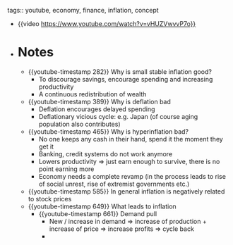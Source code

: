 tags:: youtube, economy, finance, inflation, concept

- {{video https://www.youtube.com/watch?v=vHUZVwvvP7o}}
- # Notes
	- {{youtube-timestamp 282}} Why is small stable inflation good?
		- To discourage savings, encourage spending and increasing productivity
		- A continuous redistribution of wealth
	- {{youtube-timestamp 389}} Why is deflation bad
		- Deflation encourages delayed spending
		- Deflationary vicious cycle: e.g. Japan (of course aging population also contributes)
	- {{youtube-timestamp 465}} Why is hyperinflation bad?
		- No one keeps any cash in their hand, spend it the moment they get it
		- Banking, credit systems do not work anymore
		- Lowers productivity => just earn enough to survive, there is no point earning more
		- Economy needs a complete revamp (in the process leads to rise of social unrest, rise of extremist governments etc.)
	- {{youtube-timestamp 585}} In general inflation is negatively related to stock prices
	- {{youtube-timestamp 649}} What leads to inflation
		- {{youtube-timestamp 661}} Demand pull
			- New / increase in demand => increase of production + increase of price => increase profits => cycle back
			-